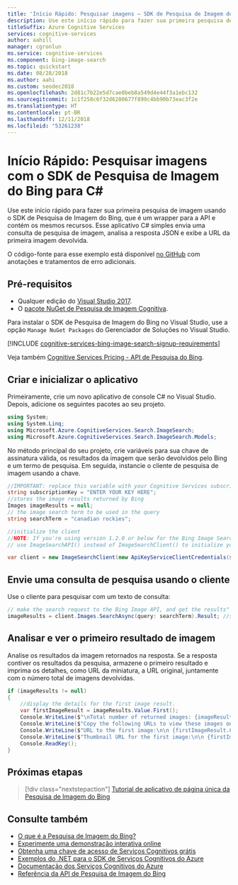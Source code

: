 ```yaml
---
title: 'Início Rápido: Pesquisar imagens – SDK de Pesquisa de Imagem do Bing para C#'
description: Use este início rápido para fazer sua primeira pesquisa de imagem usando o SDK de Pesquisa de Imagem do Bing, que é um wrapper para a API e contém os mesmos recursos. Esse aplicativo C# simples envia uma consulta de pesquisa de imagem, analisa a resposta JSON e exibe a URL da primeira imagem devolvida.
titleSuffix: Azure Cognitive Services
services: cognitive-services
author: aahill
manager: cgronlun
ms.service: cognitive-services
ms.component: bing-image-search
ms.topic: quickstart
ms.date: 08/28/2018
ms.author: aahi
ms.custom: seodec2018
ms.openlocfilehash: 2d81c7b22e5d7cae0beb8a549d4e44f3a1ebc132
ms.sourcegitcommit: 1c1f258c6f32d6280677f899c4bb90b73eac3f2e
ms.translationtype: HT
ms.contentlocale: pt-BR
ms.lasthandoff: 12/11/2018
ms.locfileid: "53261238"
---
```

# <a name="quickstart-search-for-images-with-the-bing-image-search-sdk-for-c"></a>Início Rápido: Pesquisar imagens com o SDK de Pesquisa de Imagem do Bing para C#

Use este início rápido para fazer sua primeira pesquisa de imagem usando o SDK de Pesquisa de Imagem do Bing, que é um wrapper para a API e contém os mesmos recursos. Esse aplicativo C# simples envia uma consulta de pesquisa de imagem, analisa a resposta JSON e exibe a URL da primeira imagem devolvida.

O código-fonte para esse exemplo está disponível [no GitHub](https://github.com/Azure-Samples/cognitive-services-dotnet-sdk-samples/tree/master/BingSearchv7/BingImageSearch) com anotações e tratamentos de erro adicionais.

## <a name="prerequisites"></a>Pré-requisitos
* Qualquer edição do [Visual Studio 2017](https://visualstudio.microsoft.com/vs/whatsnew/).
* O [pacote NuGet de Pesquisa de Imagem Cognitiva](https://www.nuget.org/packages/Microsoft.Azure.CognitiveServices.Search.ImageSearch/1.2.0).

Para instalar o SDK de Pesquisa de Imagem do Bing no Visual Studio, use a opção `Manage NuGet Packages` do Gerenciador de Soluções no Visual Studio.

[!INCLUDE [cognitive-services-bing-image-search-signup-requirements](../../../includes/cognitive-services-bing-image-search-signup-requirements.md)]

Veja também [Cognitive Services Pricing - API de Pesquisa do Bing](https://azure.microsoft.com/pricing/details/cognitive-services/search-api/).

## <a name="create-and-initialize-the-application"></a>Criar e inicializar o aplicativo

Primeiramente, crie um novo aplicativo de console C# no Visual Studio. Depois, adicione os seguintes pacotes ao seu projeto.

```csharp
using System;
using System.Linq;
using Microsoft.Azure.CognitiveServices.Search.ImageSearch;
using Microsoft.Azure.CognitiveServices.Search.ImageSearch.Models;
```

No método principal do seu projeto, crie variáveis para sua chave de assinatura válida, os resultados da imagem que serão devolvidos pelo Bing e um termo de pesquisa. Em seguida, instancie o cliente de pesquisa de imagem usando a chave.

```csharp
//IMPORTANT: replace this variable with your Cognitive Services subscription key
string subscriptionKey = "ENTER YOUR KEY HERE";
//stores the image results returned by Bing
Images imageResults = null;
// the image search term to be used in the query
string searchTerm = "canadian rockies";

//initialize the client
//NOTE: If you're using version 1.2.0 or below for the Bing Image Search SDK, 
// use ImageSearchAPI() instead of ImageSearchClient() to initialize your search client.

var client = new ImageSearchClient(new ApiKeyServiceClientCredentials(subscriptionKey));
```

## <a name="send-a-search-query-using-the-client"></a>Envie uma consulta de pesquisa usando o cliente

Use o cliente para pesquisar com um texto de consulta:

```csharp
// make the search request to the Bing Image API, and get the results"
imageResults = client.Images.SearchAsync(query: searchTerm).Result; //search query
```

## <a name="parse-and-view-the-first-image-result"></a>Analisar e ver o primeiro resultado de imagem

Analise os resultados da imagem retornados na resposta.
Se a resposta contiver os resultados da pesquisa, armazene o primeiro resultado e imprima os detalhes, como URL da miniatura, a URL original, juntamente com o número total de imagens devolvidas.  

```csharp
if (imageResults != null)
{
    //display the details for the first image result.
    var firstImageResult = imageResults.Value.First();
    Console.WriteLine($"\nTotal number of returned images: {imageResults.Value.Count}\n");
    Console.WriteLine($"Copy the following URLs to view these images on your browser.\n");
    Console.WriteLine($"URL to the first image:\n\n {firstImageResult.ContentUrl}\n");
    Console.WriteLine($"Thumbnail URL for the first image:\n\n {firstImageResult.ThumbnailUrl}");
    Console.ReadKey();
}
```

## <a name="next-steps"></a>Próximas etapas

> [!div class="nextstepaction"]
> [Tutorial de aplicativo de página única da Pesquisa de Imagem do Bing](https://docs.microsoft.com/azure/cognitive-services/bing-image-search/tutorial-bing-image-search-single-page-app)

## <a name="see-also"></a>Consulte também

* [O que é a Pesquisa de Imagem do Bing?](https://docs.microsoft.com/azure/cognitive-services/bing-image-search/overview)  
* [Experimente uma demonstração interativa online](https://azure.microsoft.com/services/cognitive-services/bing-image-search-api/)  
* [Obtenha uma chave de acesso de Serviços Cognitivos grátis](https://azure.microsoft.com/try/cognitive-services/?api=bing-image-search-api)  
* [Exemplos do .NET para o SDK de Serviços Cognitivos do Azure](https://github.com/Azure-Samples/cognitive-services-dotnet-sdk-samples/tree/master/BingSearchv7)
* [Documentação dos Serviços Cognitivos do Azure](https://docs.microsoft.com/azure/cognitive-services)
* [Referência da API de Pesquisa de Imagem do Bing](https://docs.microsoft.com/rest/api/cognitiveservices/bing-images-api-v7-reference)
